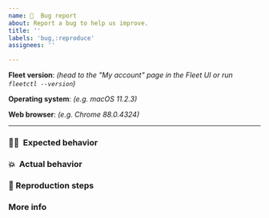 ```yaml
---
name: 🦟  Bug report
about: Report a bug to help us improve.
title: ''
labels: 'bug,:reproduce'
assignees: ''

---
```


**Fleet version**: _(head to the "My account" page in the Fleet UI or run `fleetctl --version`)_

**Operating system**: _(e.g. macOS 11.2.3)_

**Web browser**: _(e.g. Chrome 88.0.4324)_

<hr/>

### 🧑‍💻  Expected behavior
<!-- What did you do?  What did you expect to see? -->


### 💥  Actual behavior
<!-- What did you see instead? -->

### 👣  Reproduction steps
<!-- What step-by-step actions did you take? -->


### More info
<!-- Any ideas?  -->

<!-- If this is a performance issue: Please [follow these steps](https://fleetdm.com/docs/using-fleet/monitoring-fleet#debugging-performance-issues) to generate and attach a debug archive. -->
